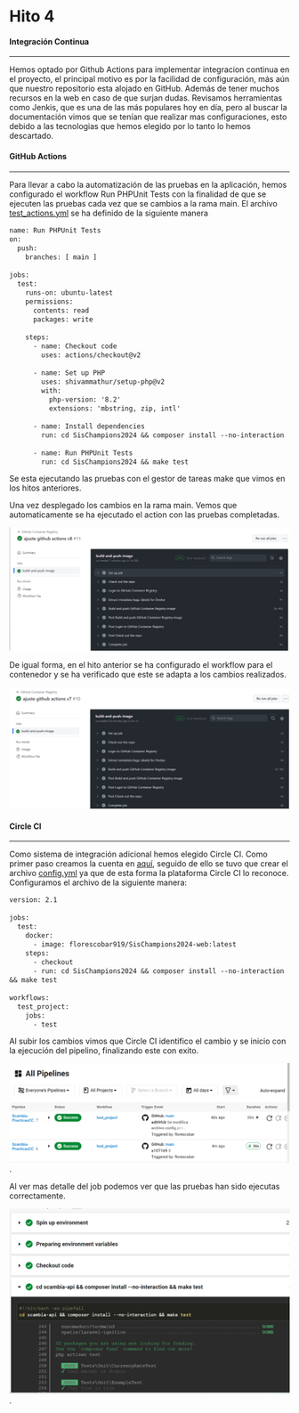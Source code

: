 # Hito 4

#### Integración Continua
------------

Hemos optado por Github Actions para implementar integracion continua en el proyecto, el principal motivo es por la facilidad de configuración, más aún que nuestro repositorio esta alojado en GitHub. Además de tener muchos recursos en la web en caso de que surjan dudas. Revisamos herramientas como Jenkis, que es una de las más populares hoy en día, pero al buscar la documentación vimos que se tenían que realizar mas configuraciones, esto debido a las tecnologias que hemos elegido por lo tanto lo hemos descartado.

#### GitHub Actions
------------

Para llevar a cabo la automatización de las pruebas en la aplicación, hemos configurado el workflow Run PHPUnit Tests con la finalidad de que se ejecuten las pruebas cada vez que se cambios a la rama main. El archivo [test_actions.yml](https://github.com/florescobar/Scambia-PracticasCC-UGR/blob/main/.github/workflows/test_actions.yml) se ha definido de la siguiente manera

```
name: Run PHPUnit Tests
on:
  push:
    branches: [ main ]

jobs:
  test:
    runs-on: ubuntu-latest
    permissions:
      contents: read
      packages: write

    steps:
      - name: Checkout code
        uses: actions/checkout@v2

      - name: Set up PHP
        uses: shivammathur/setup-php@v2
        with:
          php-version: '8.2'
          extensions: 'mbstring, zip, intl'

      - name: Install dependencies
        run: cd SisChampions2024 && composer install --no-interaction

      - name: Run PHPUnit Tests
        run: cd SisChampions2024 && make test
```

Se esta ejecutando las pruebas con el gestor de tareas make que vimos en los hitos anteriores.

Una vez desplegado los cambios en la rama main. Vemos que automaticamente se ha ejecutado el action con las pruebas completadas.

![](https://github.com/MigueTimberland/SisChampions2024/blob/main/Docs/hito4_1.png)

De igual forma, en el hito anterior se ha configurado el workflow para el contenedor y se ha verificado que este se adapta a los cambios realizados.

![](https://github.com/MigueTimberland/SisChampions2024/blob/main/Docs/hito4_2.png)


#### Circle CI
------------

Como sistema de integración adicional hemos elegido Circle CI. Como primer paso creamos la cuenta en [aquí](https://app.circleci.com/), seguido de ello se tuvo que crear el archivo [config.yml](https://github.com/florescobar/Scambia-PracticasCC-UGR/blob/main/.circleci/config.yml) ya que de esta forma la plataforma Circle CI lo reconoce. Configuramos el archivo de la siguiente manera:

```
version: 2.1

jobs:
  test:
    docker:
      - image: florescobar919/SisChampions2024-web:latest
    steps:
      - checkout
      - run: cd SisChampions2024 && composer install --no-interaction && make test

workflows:
  test_project:
    jobs:
      - test
```

Al subir los cambios vimos que Circle CI identifico el cambio y se inicio con la ejecución del pipelino, finalizando este con exito.

![](https://raw.githubusercontent.com/florescobar/Scambia-PracticasCC-UGR/main/docs/img/hito4_3.png).

Al ver mas detalle del job podemos ver que las pruebas han sido ejecutas correctamente.

![](https://raw.githubusercontent.com/florescobar/Scambia-PracticasCC-UGR/main/docs/img/hito4_4.png).